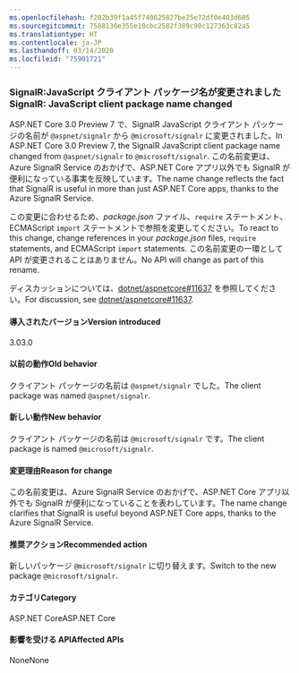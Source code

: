 ```yaml
---
ms.openlocfilehash: f202b39f1a45f740625827be25e72df0e403d605
ms.sourcegitcommit: 7588136e355e10cbc2582f389c90c127363c02a5
ms.translationtype: HT
ms.contentlocale: ja-JP
ms.lasthandoff: 03/14/2020
ms.locfileid: "75901721"
---
```

### <a name="signalr-javascript-client-package-name-changed"></a><span data-ttu-id="be369-101">SignalR:JavaScript クライアント パッケージ名が変更されました</span><span class="sxs-lookup"><span data-stu-id="be369-101">SignalR: JavaScript client package name changed</span></span>

<span data-ttu-id="be369-102">ASP.NET Core 3.0 Preview 7 で、SignalR JavaScript クライアント パッケージの名前が `@aspnet/signalr` から `@microsoft/signalr` に変更されました。</span><span class="sxs-lookup"><span data-stu-id="be369-102">In ASP.NET Core 3.0 Preview 7, the SignalR JavaScript client package name changed from `@aspnet/signalr` to `@microsoft/signalr`.</span></span> <span data-ttu-id="be369-103">この名前変更は、Azure SignalR Service のおかげで、ASP.NET Core アプリ以外でも SignalR が便利になっている事実を反映しています。</span><span class="sxs-lookup"><span data-stu-id="be369-103">The name change reflects the fact that SignalR is useful in more than just ASP.NET Core apps, thanks to the Azure SignalR Service.</span></span>

<span data-ttu-id="be369-104">この変更に合わせるため、*package.json* ファイル、`require` ステートメント、ECMAScript `import` ステートメントで参照を変更してください。</span><span class="sxs-lookup"><span data-stu-id="be369-104">To react to this change, change references in your *package.json* files, `require` statements, and ECMAScript `import` statements.</span></span> <span data-ttu-id="be369-105">この名前変更の一環として API が変更されることはありません。</span><span class="sxs-lookup"><span data-stu-id="be369-105">No API will change as part of this rename.</span></span>

<span data-ttu-id="be369-106">ディスカッションについては、[dotnet/aspnetcore#11637](https://github.com/dotnet/aspnetcore/issues/11637) を参照してください。</span><span class="sxs-lookup"><span data-stu-id="be369-106">For discussion, see [dotnet/aspnetcore#11637](https://github.com/dotnet/aspnetcore/issues/11637).</span></span>

#### <a name="version-introduced"></a><span data-ttu-id="be369-107">導入されたバージョン</span><span class="sxs-lookup"><span data-stu-id="be369-107">Version introduced</span></span>

<span data-ttu-id="be369-108">3.0</span><span class="sxs-lookup"><span data-stu-id="be369-108">3.0</span></span>

#### <a name="old-behavior"></a><span data-ttu-id="be369-109">以前の動作</span><span class="sxs-lookup"><span data-stu-id="be369-109">Old behavior</span></span>

<span data-ttu-id="be369-110">クライアント パッケージの名前は `@aspnet/signalr` でした。</span><span class="sxs-lookup"><span data-stu-id="be369-110">The client package was named `@aspnet/signalr`.</span></span>

#### <a name="new-behavior"></a><span data-ttu-id="be369-111">新しい動作</span><span class="sxs-lookup"><span data-stu-id="be369-111">New behavior</span></span>

<span data-ttu-id="be369-112">クライアント パッケージの名前は `@microsoft/signalr` です。</span><span class="sxs-lookup"><span data-stu-id="be369-112">The client package is named `@microsoft/signalr`.</span></span>

#### <a name="reason-for-change"></a><span data-ttu-id="be369-113">変更理由</span><span class="sxs-lookup"><span data-stu-id="be369-113">Reason for change</span></span>

<span data-ttu-id="be369-114">この名前変更は、Azure SignalR Service のおかげで、ASP.NET Core アプリ以外でも SignalR が便利になっていることを表わしています。</span><span class="sxs-lookup"><span data-stu-id="be369-114">The name change clarifies that SignalR is useful beyond ASP.NET Core apps, thanks to the Azure SignalR Service.</span></span>

#### <a name="recommended-action"></a><span data-ttu-id="be369-115">推奨アクション</span><span class="sxs-lookup"><span data-stu-id="be369-115">Recommended action</span></span>

<span data-ttu-id="be369-116">新しいパッケージ `@microsoft/signalr` に切り替えます。</span><span class="sxs-lookup"><span data-stu-id="be369-116">Switch to the new package `@microsoft/signalr`.</span></span>

#### <a name="category"></a><span data-ttu-id="be369-117">カテゴリ</span><span class="sxs-lookup"><span data-stu-id="be369-117">Category</span></span>

<span data-ttu-id="be369-118">ASP.NET Core</span><span class="sxs-lookup"><span data-stu-id="be369-118">ASP.NET Core</span></span>

#### <a name="affected-apis"></a><span data-ttu-id="be369-119">影響を受ける API</span><span class="sxs-lookup"><span data-stu-id="be369-119">Affected APIs</span></span>

<span data-ttu-id="be369-120">None</span><span class="sxs-lookup"><span data-stu-id="be369-120">None</span></span>

<!-- 

#### Affected APIs

Not detectable via API analysis

-->
